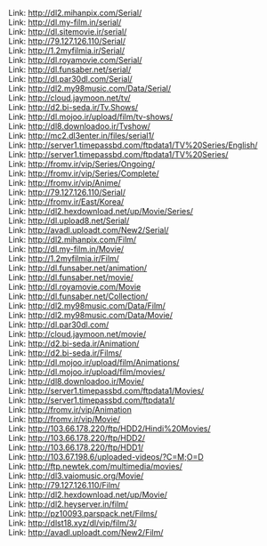 Link: http://dl2.mihanpix.com/Serial/  
Link: http://dl.my-film.in/serial/  
Link: http://dl.sitemovie.ir/serial/  
Link: http://79.127.126.110/Serial/  
Link: http://1.2myfilmia.ir/Serial/  
Link: http://dl.royamovie.com/Serial/  
Link: http://dl.funsaber.net/serial/  
Link: http://dl.par30dl.com/Serial/  
Link: http://dl2.my98music.com/Data/Serial/  
Link: http://cloud.jaymoon.net/tv/  
Link: http://d2.bi-seda.ir/Tv.Shows/  
Link: http://dl.mojoo.ir/upload/film/tv-shows/  
Link: http://dl8.downloadoo.ir/Tvshow/  
Link: http://mc2.dl3enter.in/files/serial1/  
Link: http://server1.timepassbd.com/ftpdata1/TV%20Series/English/  
Link: http://server1.timepassbd.com/ftpdata1/TV%20Series/  
Link: http://fromv.ir/vip/Series/Ongoing/  
Link: http://fromv.ir/vip/Series/Complete/  
Link: http://fromv.ir/vip/Anime/  
Link: http://79.127.126.110/Serial/  
Link: http://fromv.ir/East/Korea/  
Link: http://dl2.hexdownload.net/up/Movie/Series/  
Link: http://dl.upload8.net/Serial/  
Link: http://avadl.uploadt.com/New2/Serial/  
Link: http://dl2.mihanpix.com/Film/  
Link: http://dl.my-film.in/Movie/  
Link: http://1.2myfilmia.ir/Film/  
Link: http://dl.funsaber.net/animation/  
Link: http://dl.funsaber.net/movie/  
Link: http://dl.royamovie.com/Movie  
Link: http://dl.funsaber.net/Collection/  
Link: http://dl2.my98music.com/Data/Film/  
Link: http://dl2.my98music.com/Data/Movie/  
Link: http://dl.par30dl.com/  
Link: http://cloud.jaymoon.net/movie/  
Link: http://d2.bi-seda.ir/Animation/  
Link: http://d2.bi-seda.ir/Films/  
Link: http://dl.mojoo.ir/upload/film/Animations/  
Link: http://dl.mojoo.ir/upload/film/movies/  
Link: http://dl8.downloadoo.ir/Movie/  
Link: http://server1.timepassbd.com/ftpdata1/Movies/  
Link: http://server1.timepassbd.com/ftpdata1/  
Link: http://fromv.ir/vip/Animation  
Link: http://fromv.ir/vip/Movie/  
Link: http://103.66.178.220/ftp/HDD2/Hindi%20Movies/  
Link: http://103.66.178.220/ftp/HDD2/  
Link: http://103.66.178.220/ftp/HDD1/  
Link: http://103.67.198.6/uploaded-videos/?C=M;O=D  
Link: http://ftp.newtek.com/multimedia/movies/  
Link: http://dl3.vaiomusic.org/Movie/  
Link: http://79.127.126.110/Film/  
Link: http://dl2.hexdownload.net/up/Movie/  
Link: http://dl2.heyserver.in/film/  
Link: http://pz10093.parspack.net/Films/  
Link: http://dlst18.xyz/dl/vip/film/3/  
Link: http://avadl.uploadt.com/New2/Film/  
